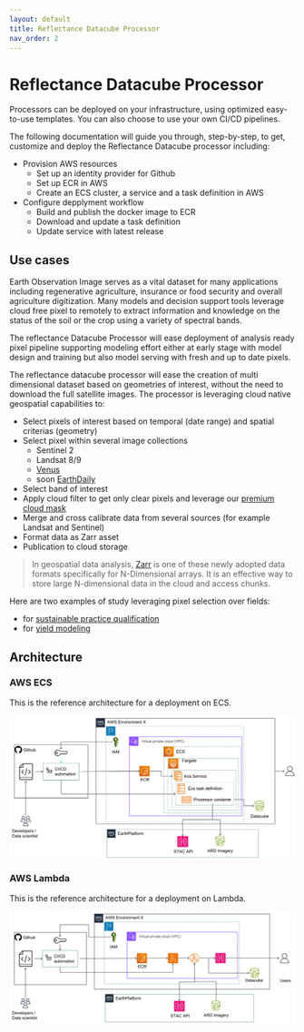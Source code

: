 ```yaml
---
layout: default
title: Reflectance Datacube Processor
nav_order: 2
---
```


# Reflectance Datacube Processor
Processors can be deployed on your infrastructure, using optimized easy-to-use templates.
You can also choose to use your own CI/CD pipelines.

The following documentation will guide you through, step-by-step, to get, customize and deploy the Reflectance Datacube processor including:

 - Provision AWS resources
    - Set up an identity provider for Github
    - Set up ECR in AWS
    - Create an ECS cluster, a service and a task definition in AWS
 - Configure depplyment workflow
    - Build and publish the docker image to ECR
    - Download and update a task definition
    - Update service with latest release

## Use cases

Earth Observation Image serves as a vital dataset for many applications including regenerative agriculture, insurance or food security and overall agriculture digitization.   Many models and decision support tools leverage cloud free pixel to remotely to extract information and knowledge on the status of the soil or the crop using a variety of spectral bands. 

The reflectance Datacube Processor will ease deployment of analysis ready pixel pipeline supporting modeling effort either at early stage with model design and training but also model serving with fresh and up to date pixels.

The reflectance datacube processor will ease the creation of multi dimensional dataset based on geometries of interest, without the need to download the full satellite images. The processor is leveraging cloud native geospatial capabilities to:

- Select pixels of interest based on temporal (date range) and spatial criterias (geometry)
- Select pixel within several image collections
    - Sentinel 2
    - Landsat 8/9
    - [Venµs](https://aws.amazon.com/marketplace/pp/prodview-qzaib3z674dbu)
    - soon [EarthDaily](https://earthdaily.com/constellation/)
 - Select band of interest
 - Apply cloud filter to get only clear pixels and leverage our [premium cloud mask](https://github.com/earthdaily/Studies-and-Analysis/tree/main/Auto-Cloud-Mask-Accuracy)  
 - Merge and cross calibrate data from several sources (for example Landsat and Sentinel)
 - Format data as Zarr asset
 - Publication to cloud storage
 
 >In geospatial data analysis, [Zarr](https://zarr.dev/) is one of these newly adopted data formats specifically for N-Dimensional arrays. It is an effective way to store large N-dimensional data in the cloud and access chunks.

Here are two examples of study leveraging pixel selection over fields:
  - for [sustainable practice qualification](https://www.mdpi.com/2072-4292/16/5/834)
  - for [yield modeling](https://www.sciencedirect.com/science/article/pii/S0168169923001953)

## Architecture

### AWS ECS

This is the reference architecture for a deployment on ECS. 

![ECS Architecture](images/ECS_Architecture.png "ECS Architecture")

### AWS Lambda

This is the reference architecture for a deployment on Lambda. 

![Lambda Architecture](images/lambda_Architecture.png "Lambda Architecture")